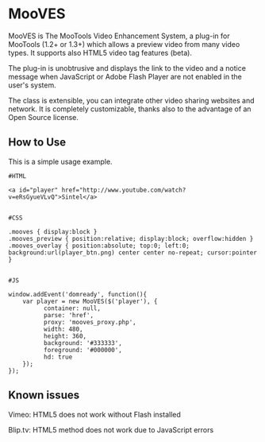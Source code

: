 MooVES
======

MooVES is The MooTools Video Enhancement System, a plug-in for MooTools (1.2+ or 1.3+) which allows a preview video from many video types. It supports also HTML5 video tag features (beta).

The plug-in is unobtrusive and displays the link to the video and a notice message when JavaScript or Adobe Flash Player are not enabled in the user's system.

The class is extensible, you can integrate other video sharing websites and network. It is completely customizable, thanks also to the advantage of an Open Source license.



How to Use
----------

This is a simple usage example.


	#HTML

	<a id="player" href="http://www.youtube.com/watch?v=eRsGyueVLvQ">Sintel</a>


	#CSS

	.mooves { display:block }
	.mooves_preview { position:relative; display:block; overflow:hidden }
	.mooves_overlay { position:absolute; top:0; left:0; background:url(player_btn.png) center center no-repeat; cursor:pointer }


	#JS

	window.addEvent('domready', function(){
		var player = new MooVES($('player'), {
		      container: null,
		      parse: 'href',
		      proxy: 'mooves_proxy.php',
		      width: 480,
		      height: 360,
		      background: '#333333',
		      foreground: '#000000',
		      hd: true
		});
	});



Known issues
------------

Vimeo: HTML5 does not work without Flash installed

Blip.tv: HTML5 method does not work due to JavaScript errors


